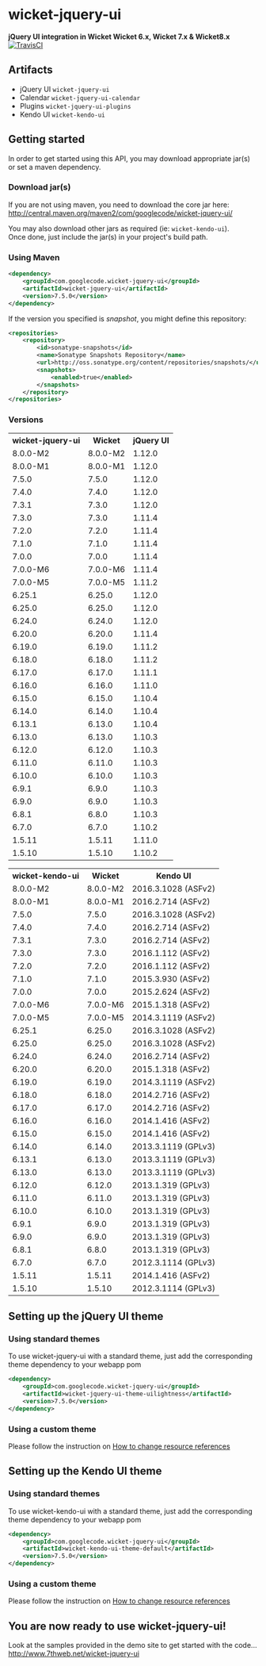 # wicket-jquery-ui
**jQuery UI integration in Wicket Wicket 6.x, Wicket 7.x &amp; Wicket8.x**
[![TravisCI](https://travis-ci.org/sebfz1/wicket-jquery-ui.svg?branch=master)](https://travis-ci.org/sebfz1/wicket-jquery-ui)

## Artifacts
- jQuery UI `wicket-jquery-ui`
- Calendar `wicket-jquery-ui-calendar`
- Plugins `wicket-jquery-ui-plugins`
- Kendo UI `wicket-kendo-ui`

## Getting started
In order to get started using this API, you may download appropriate jar(s) or set a maven dependency.

### Download jar(s)
If you are not using maven, you need to download the core jar here:
<http://central.maven.org/maven2/com/googlecode/wicket-jquery-ui/>

You may also download other jars as required (ie: `wicket-kendo-ui`).  
Once done, just include the jar(s) in your project's build path.

### Using Maven

```xml
<dependency>
    <groupId>com.googlecode.wicket-jquery-ui</groupId>
    <artifactId>wicket-jquery-ui</artifactId>
    <version>7.5.0</version>
</dependency>
```

If the version you specified is *snapshot*, you might define this repository:

```xml
<repositories>
    <repository>
        <id>sonatype-snapshots</id>
        <name>Sonatype Snapshots Repository</name>
        <url>http://oss.sonatype.org/content/repositories/snapshots/</url>
        <snapshots>
            <enabled>true</enabled>
        </snapshots>
    </repository>
</repositories>
```

### Versions

<table>
<tr><th>wicket-jquery-ui</th><th>Wicket</th><th>jQuery UI</th></tr>
<tr><td>8.0.0-M2</td><td>8.0.0-M2</td><td>1.12.0</td></tr>
<tr><td>8.0.0-M1</td><td>8.0.0-M1</td><td>1.12.0</td></tr>
<tr><td>7.5.0</td><td>7.5.0</td><td>1.12.0</td></tr>
<tr><td>7.4.0</td><td>7.4.0</td><td>1.12.0</td></tr>
<tr><td>7.3.1</td><td>7.3.0</td><td>1.12.0</td></tr>
<tr><td>7.3.0</td><td>7.3.0</td><td>1.11.4</td></tr>
<tr><td>7.2.0</td><td>7.2.0</td><td>1.11.4</td></tr>
<tr><td>7.1.0</td><td>7.1.0</td><td>1.11.4</td></tr>
<tr><td>7.0.0</td><td>7.0.0</td><td>1.11.4</td></tr>
<tr><td>7.0.0-M6</td><td>7.0.0-M6</td><td>1.11.4</td></tr>
<tr><td>7.0.0-M5</td><td>7.0.0-M5</td><td>1.11.2</td></tr>
<tr><td>6.25.1</td><td>6.25.0</td><td>1.12.0</td></tr>
<tr><td>6.25.0</td><td>6.25.0</td><td>1.12.0</td></tr>
<tr><td>6.24.0</td><td>6.24.0</td><td>1.12.0</td></tr>
<tr><td>6.20.0</td><td>6.20.0</td><td>1.11.4</td></tr>
<tr><td>6.19.0</td><td>6.19.0</td><td>1.11.2</td></tr>
<tr><td>6.18.0</td><td>6.18.0</td><td>1.11.2</td></tr>
<tr><td>6.17.0</td><td>6.17.0</td><td>1.11.1</td></tr>
<tr><td>6.16.0</td><td>6.16.0</td><td>1.11.0</td></tr>
<tr><td>6.15.0</td><td>6.15.0</td><td>1.10.4</td></tr>
<tr><td>6.14.0</td><td>6.14.0</td><td>1.10.4</td></tr>
<tr><td>6.13.1</td><td>6.13.0</td><td>1.10.4</td></tr>
<tr><td>6.13.0</td><td>6.13.0</td><td>1.10.3</td></tr>
<tr><td>6.12.0</td><td>6.12.0</td><td>1.10.3</td></tr>
<tr><td>6.11.0</td><td>6.11.0</td><td>1.10.3</td></tr>
<tr><td>6.10.0</td><td>6.10.0</td><td>1.10.3</td></tr>
<tr><td>6.9.1</td><td>6.9.0</td><td>1.10.3</td></tr>
<tr><td>6.9.0</td><td>6.9.0</td><td>1.10.3</td></tr>
<tr><td>6.8.1</td><td>6.8.0</td><td>1.10.3</td></tr>
<tr><td>6.7.0</td><td>6.7.0</td><td>1.10.2</td></tr>
<tr><td>1.5.11</td><td>1.5.11</td><td>1.11.0</td></tr>
<tr><td>1.5.10</td><td>1.5.10</td><td>1.10.2</td></tr>
</table>

<table>
<tr><th>wicket-kendo-ui</th><th>Wicket</th><th>Kendo UI</th></tr>
<tr><td>8.0.0-M2</td><td>8.0.0-M2</td><td>2016.3.1028 (ASFv2)</td></tr>
<tr><td>8.0.0-M1</td><td>8.0.0-M1</td><td>2016.2.714 (ASFv2)</td></tr>
<tr><td>7.5.0</td><td>7.5.0</td><td>2016.3.1028 (ASFv2)</td></tr>
<tr><td>7.4.0</td><td>7.4.0</td><td>2016.2.714 (ASFv2)</td></tr>
<tr><td>7.3.1</td><td>7.3.0</td><td>2016.2.714 (ASFv2)</td></tr>
<tr><td>7.3.0</td><td>7.3.0</td><td>2016.1.112 (ASFv2)</td></tr>
<tr><td>7.2.0</td><td>7.2.0</td><td>2016.1.112 (ASFv2)</td></tr>
<tr><td>7.1.0</td><td>7.1.0</td><td>2015.3.930 (ASFv2)</td></tr>
<tr><td>7.0.0</td><td>7.0.0</td><td>2015.2.624 (ASFv2)</td></tr>
<tr><td>7.0.0-M6</td><td>7.0.0-M6</td><td>2015.1.318 (ASFv2)</td></tr>
<tr><td>7.0.0-M5</td><td>7.0.0-M5</td><td>2014.3.1119 (ASFv2)</td></tr>
<tr><td>6.25.1</td><td>6.25.0</td><td>2016.3.1028 (ASFv2)</td></tr>
<tr><td>6.25.0</td><td>6.25.0</td><td>2016.3.1028 (ASFv2)</td></tr>
<tr><td>6.24.0</td><td>6.24.0</td><td>2016.2.714 (ASFv2)</td></tr>
<tr><td>6.20.0</td><td>6.20.0</td><td>2015.1.318 (ASFv2)</td></tr>
<tr><td>6.19.0</td><td>6.19.0</td><td>2014.3.1119 (ASFv2)</td></tr>
<tr><td>6.18.0</td><td>6.18.0</td><td>2014.2.716 (ASFv2)</td></tr>
<tr><td>6.17.0</td><td>6.17.0</td><td>2014.2.716 (ASFv2)</td></tr>
<tr><td>6.16.0</td><td>6.16.0</td><td>2014.1.416 (ASFv2)</td></tr>
<tr><td>6.15.0</td><td>6.15.0</td><td>2014.1.416 (ASFv2)</td></tr>
<tr><td>6.14.0</td><td>6.14.0</td><td>2013.3.1119 (GPLv3)</td></tr>
<tr><td>6.13.1</td><td>6.13.0</td><td>2013.3.1119 (GPLv3)</td></tr>
<tr><td>6.13.0</td><td>6.13.0</td><td>2013.3.1119 (GPLv3)</td></tr>
<tr><td>6.12.0</td><td>6.12.0</td><td>2013.1.319 (GPLv3)</td></tr>
<tr><td>6.11.0</td><td>6.11.0</td><td>2013.1.319 (GPLv3)</td></tr>
<tr><td>6.10.0</td><td>6.10.0</td><td>2013.1.319 (GPLv3)</td></tr>
<tr><td>6.9.1</td><td>6.9.0</td><td>2013.1.319 (GPLv3)</td></tr>
<tr><td>6.9.0</td><td>6.9.0</td><td>2013.1.319 (GPLv3)</td></tr>
<tr><td>6.8.1</td><td>6.8.0</td><td>2013.1.319 (GPLv3)</td></tr>
<tr><td>6.7.0</td><td>6.7.0</td><td>2012.3.1114 (GPLv3)</td></tr>
<tr><td>1.5.11</td><td>1.5.11</td><td>2014.1.416 (ASFv2)</td></tr>
<tr><td>1.5.10</td><td>1.5.10</td><td>2012.3.1114 (GPLv3)</td></tr>
</table>

## Setting up the jQuery UI theme

### Using standard themes
To use wicket-jquery-ui with a standard theme, just add the corresponding theme dependency to your webapp pom

```xml
<dependency>
	<groupId>com.googlecode.wicket-jquery-ui</groupId>
	<artifactId>wicket-jquery-ui-theme-uilightness</artifactId>
	<version>7.5.0</version>
</dependency>
```

### Using a custom theme
Please follow the instruction on [How to change resource references](https://github.com/sebfz1/wicket-jquery-ui/wiki/%5Bhowto%5D-change-resource-references)

## Setting up the Kendo UI theme

### Using standard themes
To use wicket-kendo-ui with a standard theme, just add the corresponding theme dependency to your webapp pom

```xml
<dependency>
	<groupId>com.googlecode.wicket-jquery-ui</groupId>
	<artifactId>wicket-kendo-ui-theme-default</artifactId>
	<version>7.5.0</version>
</dependency>
```

### Using a custom theme
Please follow the instruction on [How to change resource references](https://github.com/sebfz1/wicket-jquery-ui/wiki/%5Bhowto%5D-change-resource-references)

## You are now ready to use wicket-jquery-ui!
Look at the samples provided in the demo site to get started with the code...  
<http://www.7thweb.net/wicket-jquery-ui>
